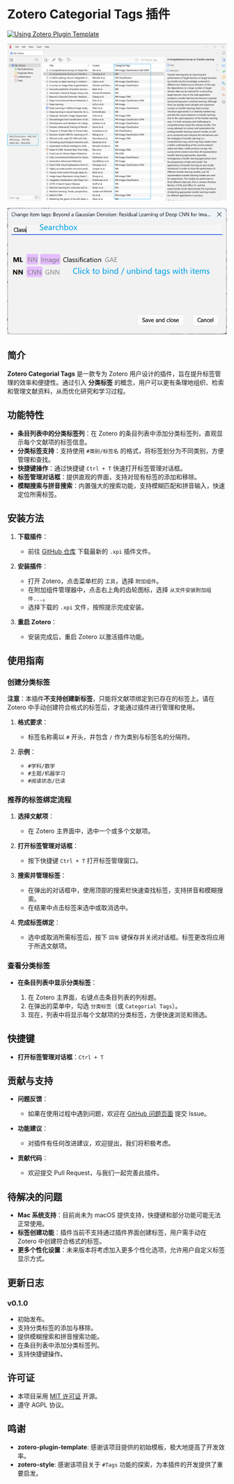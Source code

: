 # Zotero Categorial Tags 插件

[![Using Zotero Plugin Template](https://img.shields.io/badge/Using-Zotero%20Plugin%20Template-blue?style=flat-square&logo=github)](https://github.com/windingwind/zotero-plugin-template)

![](Pane.png)

![](Dialog.png)

## 简介

**Zotero Categorial Tags** 是一款专为 Zotero 用户设计的插件，旨在提升标签管理的效率和便捷性。通过引入 **分类标签**
的概念，用户可以更有条理地组织、检索和管理文献资料，从而优化研究和学习过程。

## 功能特性

- **条目列表中的分类标签列**：在 Zotero 的条目列表中添加分类标签列，直观显示每个文献项的标签信息。
- **分类标签支持**：支持使用 `#类别/标签名` 的格式，将标签划分为不同类别，方便管理和查找。
- **快捷键操作**：通过快捷键 `Ctrl + T` 快速打开标签管理对话框。
- **标签管理对话框**：提供直观的界面，支持对现有标签的添加和移除。
- **模糊搜索与拼音搜索**：内置强大的搜索功能，支持模糊匹配和拼音输入，快速定位所需标签。

## 安装方法

1. **下载插件**：
    - 前往 [GitHub 仓库](https://github.com/panhaoyu/zotero-categorial-tags) 下载最新的 `.xpi` 插件文件。

2. **安装插件**：
    - 打开 Zotero，点击菜单栏的 `工具`，选择 `附加组件`。
    - 在附加组件管理器中，点击右上角的齿轮图标，选择 `从文件安装附加组件...`。
    - 选择下载的 `.xpi` 文件，按照提示完成安装。

3. **重启 Zotero**：
    - 安装完成后，重启 Zotero 以激活插件功能。

## 使用指南

### 创建分类标签

**注意**：本插件**不支持创建新标签**，只能将文献项绑定到已存在的标签上。请在 Zotero 中手动创建符合格式的标签后，才能通过插件进行管理和使用。

1. **格式要求**：
    - 标签名称需以 `#` 开头，并包含 `/` 作为类别与标签名的分隔符。

2. **示例**：
    - `#学科/数学`
    - `#主题/机器学习`
    - `#阅读状态/已读`

### 推荐的标签绑定流程

1. **选择文献项**：
    - 在 Zotero 主界面中，选中一个或多个文献项。

2. **打开标签管理对话框**：
    - 按下快捷键 `Ctrl + T` 打开标签管理窗口。

3. **搜索并管理标签**：
    - 在弹出的对话框中，使用顶部的搜索栏快速查找标签，支持拼音和模糊搜索。
    - 在结果中点击标签来选中或取消选中。

4. **完成标签绑定**：
    - 选中或取消所需标签后，按下 `回车` 键保存并关闭对话框。标签更改将应用于所选文献项。

### 查看分类标签

- **在条目列表中显示分类标签**：

    1. 在 Zotero 主界面，右键点击条目列表的列标题。
    2. 在弹出的菜单中，勾选 `分类标签`（或 `Categorial Tags`）。
    3. 现在，列表中将显示每个文献项的分类标签，方便快速浏览和筛选。

## 快捷键

- **打开标签管理对话框**：`Ctrl + T`

## 贡献与支持

- **问题反馈**：
    - 如果在使用过程中遇到问题，欢迎在 [GitHub 问题页面](https://github.com/panhaoyu/zotero-categorial-tags/issues) 提交
      Issue。

- **功能建议**：
    - 对插件有任何改进建议，欢迎提出，我们将积极考虑。

- **贡献代码**：
    - 欢迎提交 Pull Request，与我们一起完善此插件。

## 待解决的问题

- **Mac 系统支持**：目前尚未为 macOS 提供支持，快捷键和部分功能可能无法正常使用。
- **标签创建功能**：插件当前不支持通过插件界面创建标签，用户需手动在 Zotero 中创建符合格式的标签。
- **更多个性化设置**：未来版本将考虑加入更多个性化选项，允许用户自定义标签显示方式。

## 更新日志

### v0.1.0

- 初始发布。
- 支持分类标签的添加与移除。
- 提供模糊搜索和拼音搜索功能。
- 在条目列表中添加分类标签列。
- 支持快捷键操作。

## 许可证

- 本项目采用 [MIT 许可证](https://github.com/panhaoyu/zotero-categorial-tags/blob/main/LICENSE) 开源。
- 遵守 AGPL 协议。

## 鸣谢

- **zotero-plugin-template**: 感谢该项目提供的初始模板，极大地提高了开发效率。
- **zotero-style**: 感谢该项目关于 `#Tags` 功能的探索，为本插件的开发提供了重要启发。

